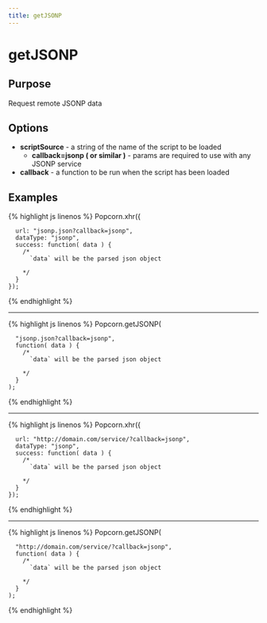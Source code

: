 ```yaml
---
title: getJSONP
---
```

# getJSONP #

## Purpose ##

Request remote JSONP data

## Options ##

* **scriptSource** - a string of the name of the script to be loaded
  * **callback=jsonp ( or similar )** - params are required to use with any JSONP service
* **callback** - a function to be run when the script has been loaded

## Examples ##

{% highlight js linenos %}
    Popcorn.xhr({

      url: "jsonp.json?callback=jsonp",
      dataType: "jsonp",
      success: function( data ) {
        /*
          `data` will be the parsed json object

        */
      }
    });
{% endhighlight %}

----------

{% highlight js linenos %}
    Popcorn.getJSONP(

      "jsonp.json?callback=jsonp",
      function( data ) {
        /*
          `data` will be the parsed json object

        */
      }
    );
{% endhighlight %}

----------

{% highlight js linenos %}
    Popcorn.xhr({

      url: "http://domain.com/service/?callback=jsonp",
      dataType: "jsonp",
      success: function( data ) {
        /*
          `data` will be the parsed json object

        */
      }
    });
{% endhighlight %}

----------

{% highlight js linenos %}
    Popcorn.getJSONP(

      "http://domain.com/service/?callback=jsonp",
      function( data ) {
        /*
          `data` will be the parsed json object

        */
      }
    );
{% endhighlight %}
